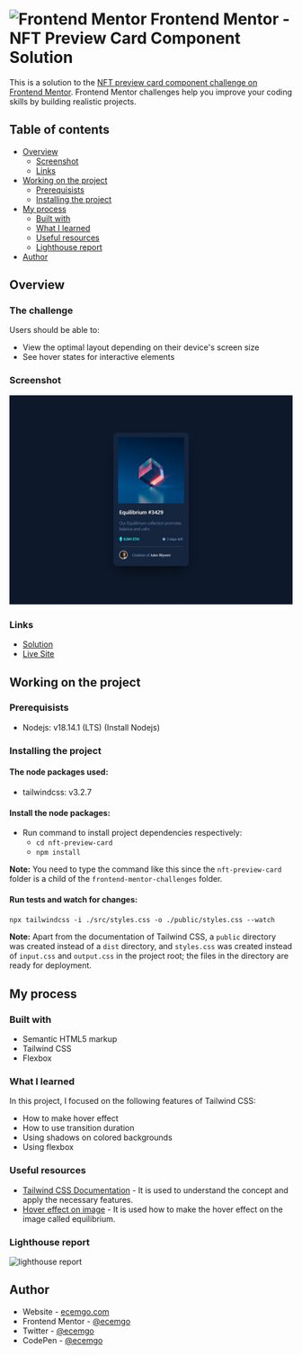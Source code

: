 # <img src="https://user-images.githubusercontent.com/13468728/222973742-9133bdb5-61f0-4f53-8b08-bb3c349e2056.png" title="Frontend Mentor" alt="Frontend Mentor" width="50" height="50"/> Frontend Mentor - NFT Preview Card Component Solution

This is a solution to the [NFT preview card component challenge on Frontend Mentor](https://www.frontendmentor.io/challenges/nft-preview-card-component-SbdUL_w0U). Frontend Mentor challenges help you improve your coding skills by building realistic projects.

## Table of contents

- [Overview](#overview)
  - [Screenshot](#screenshot)
  - [Links](#links)
- [Working on the project](#working-on-the-project)
  - [Prerequisists](#prerequisists)
  - [Installing the project](#installing-the-project)
- [My process](#my-process)
  - [Built with](#built-with)
  - [What I learned](#what-i-learned)
  - [Useful resources](#useful-resources)
  - [Lighthouse report](#lighthouse-report)
- [Author](#author)

## Overview

### The challenge

Users should be able to:

- View the optimal layout depending on their device's screen size
- See hover states for interactive elements

### Screenshot

![](./public/images/nft.jpg)

### Links

- [Solution](https://www.frontendmentor.io/solutions/responsive-nft-preview-card-by-using-tailwind-css-k0tys-rxYQ)
- [Live Site](https://ecemgo-nft-preview-card.netlify.app/)

## Working on the project

### Prerequisists

- Nodejs: v18.14.1 (LTS) (Install Nodejs)

### Installing the project

#### The node packages used:

- tailwindcss: v3.2.7

#### Install the node packages:

- Run command to install project dependencies respectively:
  - `cd nft-preview-card`
  - `npm install`

**Note:** You need to type the command like this since the `nft-preview-card` folder is a child of the `frontend-mentor-challenges` folder.

#### Run tests and watch for changes:

`npx tailwindcss -i ./src/styles.css -o ./public/styles.css --watch`

**Note:** Apart from the documentation of Tailwind CSS, a `public` directory was created instead of a `dist` directory, and `styles.css` was created instead of `input.css` and `output.css` in the project root; the files in the directory are ready for deployment.

## My process

### Built with

- Semantic HTML5 markup
- Tailwind CSS
- Flexbox

### What I learned

In this project, I focused on the following features of Tailwind CSS:

- How to make hover effect
- How to use transition duration
- Using shadows on colored backgrounds
- Using flexbox

### Useful resources

- [Tailwind CSS Documentation](https://tailwindcss.com/docs/installation) - It is used to understand the concept and apply the necessary features.
- [Hover effect on image](https://tailwind-elements.com/docs/standard/components/hover-effects/) - It is used how to make the hover effect on the image called equilibrium.

### Lighthouse report

<img src="https://github.com/ecemgo/frontend-mentor-challenges/assets/13468728/4441e118-6d6d-4ad8-a598-b18d89c4443a" title="lighthouse report" alt="lighthouse report" width="500" height="100"/>

## Author

- Website - [ecemgo.com](https://www.ecemgo.com/)
- Frontend Mentor - [@ecemgo](https://www.frontendmentor.io/profile/ecemgo)
- Twitter - [@ecemgo](https://twitter.com/ecemgo)
- CodePen - [@ecemgo](https://codepen.io/ecemgo)

